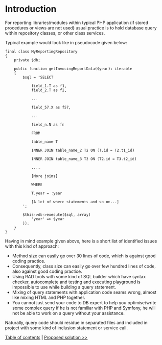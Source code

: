 # Introduction

For reporting libraries/modules within typical PHP application 
(if stored procedures or views are not used) usual 
practice is to hold database query within repository classes, or other class
services.

Typical example would look like in pseudocode given below:

    final class MyReportingRepository 
    {
        private $db;
    
        public function getInvocingReportData($year): iterable
        {
            $sql = 'SELECT 
                
                field_1.T as f1,
                field_2.T as f2,
                
                ...
                
                field_57.X as f57,
                
                ...
                
                field_n.N as fn
                
                FROM 
                
                table_name T
                
                INNER JOIN table_name_2 T2 ON (T.id = T2.t1_id)
                
                INNER JOIN table_name_3 T3 ON (T2.id = T3.t2_id)
                
                ....
                
                [More joins]
                
                WHERE
                
                T.year = :year
                
                [A lot of where statements and so on...]                                           
            ';
            
            $this->db->execute($sql, array( 
                'year' => $year 
            ));            
        }
    }


Having in mind example given above, here is a short list of identified 
issues with this kind of approach:

- Method size can easily go over 30 lines of code, which is against good
coding practice.
- Consequently, class size can easily go over few hundred lines of code, 
also against good coding practice.
- Using RAD tools with some kind of SQL builder which have syntax checker,
autocomplete and testing and executing playground is impossible to use while
building a query statement.
- Mixing of query statements with application code seams wrong, almost like
mixing HTML and PHP together. 
- You cannot just send your code to DB expert to help you optimise/write
some complex query if he is not familiar with PHP and Symfony, he will not
be able to work on a query without your assistance. 

Naturally, query code should residue in separated files and included in
project with some kind of inclusion statement or service call.

[Table of contents](index.md) | [Proposed solution >>](proposed-solution.md)
